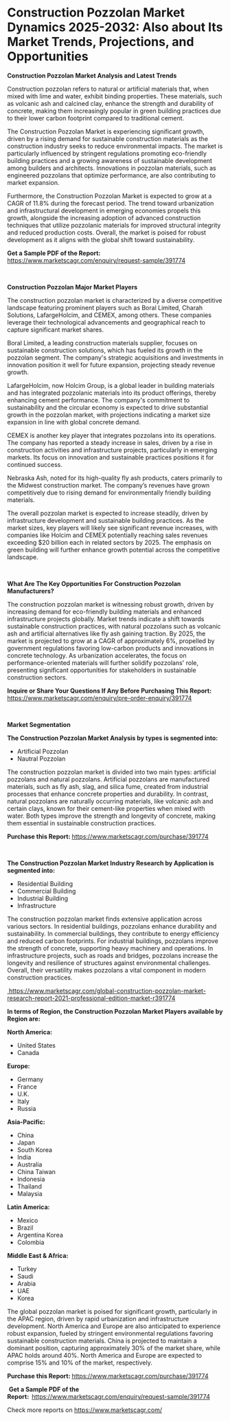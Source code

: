 <p><h1>Construction Pozzolan Market Dynamics 2025-2032: Also about Its Market Trends, Projections, and Opportunities</h1></p><p><strong>Construction Pozzolan Market Analysis and Latest Trends</strong></p>
<p><p>Construction pozzolan refers to natural or artificial materials that, when mixed with lime and water, exhibit binding properties. These materials, such as volcanic ash and calcined clay, enhance the strength and durability of concrete, making them increasingly popular in green building practices due to their lower carbon footprint compared to traditional cement.</p><p>The Construction Pozzolan Market is experiencing significant growth, driven by a rising demand for sustainable construction materials as the construction industry seeks to reduce environmental impacts. The market is particularly influenced by stringent regulations promoting eco-friendly building practices and a growing awareness of sustainable development among builders and architects. Innovations in pozzolan materials, such as engineered pozzolans that optimize performance, are also contributing to market expansion.</p><p>Furthermore, the Construction Pozzolan Market is expected to grow at a CAGR of 11.8% during the forecast period. The trend toward urbanization and infrastructural development in emerging economies propels this growth, alongside the increasing adoption of advanced construction techniques that utilize pozzolanic materials for improved structural integrity and reduced production costs. Overall, the market is poised for robust development as it aligns with the global shift toward sustainability.</p></p>
<p><strong>Get a Sample PDF of the Report:&nbsp;</strong> <a href="https://www.marketscagr.com/enquiry/request-sample/391774?utm_campaign=1905&utm_medium=2&utm_source=Github&utm_content=ia&utm_term=16012025&utm_id=construction-pozzolan">https://www.marketscagr.com/enquiry/request-sample/391774</a></p>
<p>&nbsp;</p>
<p><strong>Construction Pozzolan Major Market Players</strong></p>
<p><p>The construction pozzolan market is characterized by a diverse competitive landscape featuring prominent players such as Boral Limited, Charah Solutions, LafargeHolcim, and CEMEX, among others. These companies leverage their technological advancements and geographical reach to capture significant market shares.</p><p>Boral Limited, a leading construction materials supplier, focuses on sustainable construction solutions, which has fueled its growth in the pozzolan segment. The company's strategic acquisitions and investments in innovation position it well for future expansion, projecting steady revenue growth.</p><p>LafargeHolcim, now Holcim Group, is a global leader in building materials and has integrated pozzolanic materials into its product offerings, thereby enhancing cement performance. The company's commitment to sustainability and the circular economy is expected to drive substantial growth in the pozzolan market, with projections indicating a market size expansion in line with global concrete demand.</p><p>CEMEX is another key player that integrates pozzolans into its operations. The company has reported a steady increase in sales, driven by a rise in construction activities and infrastructure projects, particularly in emerging markets. Its focus on innovation and sustainable practices positions it for continued success.</p><p>Nebraska Ash, noted for its high-quality fly ash products, caters primarily to the Midwest construction market. The company’s revenues have grown competitively due to rising demand for environmentally friendly building materials.</p><p>The overall pozzolan market is expected to increase steadily, driven by infrastructure development and sustainable building practices. As the market sizes, key players will likely see significant revenue increases, with companies like Holcim and CEMEX potentially reaching sales revenues exceeding $20 billion each in related sectors by 2025. The emphasis on green building will further enhance growth potential across the competitive landscape.</p></p>
<p>&nbsp;</p>
<p><strong>What Are The Key Opportunities For Construction Pozzolan Manufacturers?</strong></p>
<p><p>The construction pozzolan market is witnessing robust growth, driven by increasing demand for eco-friendly building materials and enhanced infrastructure projects globally. Market trends indicate a shift towards sustainable construction practices, with natural pozzolans such as volcanic ash and artificial alternatives like fly ash gaining traction. By 2025, the market is projected to grow at a CAGR of approximately 6%, propelled by government regulations favoring low-carbon products and innovations in concrete technology. As urbanization accelerates, the focus on performance-oriented materials will further solidify pozzolans' role, presenting significant opportunities for stakeholders in sustainable construction sectors.</p></p>
<p><strong>Inquire or Share Your Questions If Any Before Purchasing This Report:</strong> <a href="https://www.marketscagr.com/enquiry/pre-order-enquiry/391774?utm_campaign=1905&utm_medium=2&utm_source=Github&utm_content=ia&utm_term=16012025&utm_id=construction-pozzolan">https://www.marketscagr.com/enquiry/pre-order-enquiry/391774</a></p>
<p>&nbsp;</p>
<p><strong>Market Segmentation</strong></p>
<p><strong>The Construction Pozzolan Market Analysis by types is segmented into:</strong></p>
<p><ul><li>Artificial Pozzolan</li><li>Nautral Pozzolan</li></ul></p>
<p><p>The construction pozzolan market is divided into two main types: artificial pozzolans and natural pozzolans. Artificial pozzolans are manufactured materials, such as fly ash, slag, and silica fume, created from industrial processes that enhance concrete properties and durability. In contrast, natural pozzolans are naturally occurring materials, like volcanic ash and certain clays, known for their cement-like properties when mixed with water. Both types improve the strength and longevity of concrete, making them essential in sustainable construction practices.</p></p>
<p><strong>Purchase this Report:&nbsp;</strong><a href="https://www.marketscagr.com/purchase/391774?utm_campaign=1905&utm_medium=2&utm_source=Github&utm_content=ia&utm_term=16012025&utm_id=construction-pozzolan">https://www.marketscagr.com/purchase/391774</a></p>
<p>&nbsp;</p>
<p><strong>The Construction Pozzolan Market Industry Research by Application is segmented into:</strong></p>
<p><ul><li>Residential Building</li><li>Commercial Building</li><li>Industrial Building</li><li>Infrastructure</li></ul></p>
<p><p>The construction pozzolan market finds extensive application across various sectors. In residential buildings, pozzolans enhance durability and sustainability. In commercial buildings, they contribute to energy efficiency and reduced carbon footprints. For industrial buildings, pozzolans improve the strength of concrete, supporting heavy machinery and operations. In infrastructure projects, such as roads and bridges, pozzolans increase the longevity and resilience of structures against environmental challenges. Overall, their versatility makes pozzolans a vital component in modern construction practices.</p></p>
<p><a href="https://www.marketscagr.com/global-construction-pozzolan-market-research-report-2021-professional-edition-market-r391774?utm_campaign=1905&utm_medium=2&utm_source=Github&utm_content=ia&utm_term=16012025&utm_id=construction-pozzolan">&nbsp;https://www.marketscagr.com/global-construction-pozzolan-market-research-report-2021-professional-edition-market-r391774</a></p>
<p><strong>In terms of Region, the Construction Pozzolan Market Players available by Region are:</strong></p>
<p>
    <p> <strong> North America: </strong>
        <ul>
            <li>United States</li>
            <li>Canada</li>
        </ul>
        </p> 
    <p> <strong> Europe: </strong>
        <ul>
            <li>Germany</li>
            <li>France</li>
            <li>U.K.</li>
            <li>Italy</li>
            <li>Russia</li>
        </ul>
        </p> 
    <p> <strong> Asia-Pacific: </strong>
        <ul>
            <li>China</li>
            <li>Japan</li>
            <li>South Korea</li>
            <li>India</li>
            <li>Australia</li>
            <li>China Taiwan</li>
            <li>Indonesia</li>
            <li>Thailand</li>
            <li>Malaysia</li>
        </ul>
        </p> 
    <p> <strong> Latin America: </strong>
        <ul>
            <li>Mexico</li>
            <li>Brazil</li>
            <li>Argentina Korea</li>
            <li>Colombia</li>
        </ul>
        </p> 
    <p> <strong> Middle East & Africa: </strong>
        <ul>
            <li>Turkey</li>
            <li>Saudi</li>
            <li>Arabia</li>
            <li>UAE</li>
            <li>Korea</li>
        </ul>
    </p>
    </p>
<p><p>The global pozzolan market is poised for significant growth, particularly in the APAC region, driven by rapid urbanization and infrastructure development. North America and Europe are also anticipated to experience robust expansion, fueled by stringent environmental regulations favoring sustainable construction materials. China is projected to maintain a dominant position, capturing approximately 30% of the market share, while APAC holds around 40%. North America and Europe are expected to comprise 15% and 10% of the market, respectively.</p></p>
<p><strong>Purchase this Report: </strong><a href="https://www.marketscagr.com/purchase/391774?utm_campaign=1905&utm_medium=2&utm_source=Github&utm_content=ia&utm_term=16012025&utm_id=construction-pozzolan">https://www.marketscagr.com/purchase/391774</a></p>
<p>&nbsp;<strong>Get a Sample PDF of the Report:&nbsp;&nbsp;</strong><a href="https://www.marketscagr.com/enquiry/request-sample/391774?utm_campaign=1905&utm_medium=2&utm_source=Github&utm_content=ia&utm_term=16012025&utm_id=construction-pozzolan">https://www.marketscagr.com/enquiry/request-sample/391774</a></p>
<p><strong></strong></p>
<p>Check more reports on <a href="https://www.marketscagr.com/?utm_campaign=1905&utm_medium=2&utm_source=Github&utm_content=ia&utm_term=16012025&utm_id=construction-pozzolan">https://www.marketscagr.com/</a></p>
